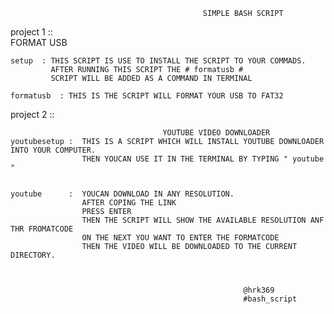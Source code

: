                                                SIMPLE BASH SCRIPT 

project 1 ::                    
                                      FORMAT USB

    setup  : THIS SCRIPT IS USE TO INSTALL THE SCRIPT TO YOUR COMMADS.
             AFTER RUNNING THIS SCRIPT THE # formatusb # 
             SCRIPT WILL BE ADDED AS A COMMAND IN TERMINAL

    formatusb  : THIS IS THE SCRIPT WILL FORMAT YOUR USB TO FAT32

project 2 ::
  
                                      YOUTUBE VIDEO DOWNLOADER
    youtubesetup :  THIS IS A SCRIPT WHICH WILL INSTALL YOUTUBE DOWNLOADER INTO YOUR COMPUTER.
                    THEN YOUCAN USE IT IN THE TERMINAL BY TYPING " youtube "
                    

    youtube      :  YOUCAN DOWNLOAD IN ANY RESOLUTION.
                    AFTER COPING THE LINK 
                    PRESS ENTER
                    THEN THE SCRIPT WILL SHOW THE AVAILABLE RESOLUTION ANF THR FROMATCODE
                    ON THE NEXT YOU WANT TO ENTER THE FORMATCODE
                    THEN THE VIDEO WILL BE DOWNLOADED TO THE CURRENT DIRECTORY.



                                                        @hrk369
                                                        #bash_script
